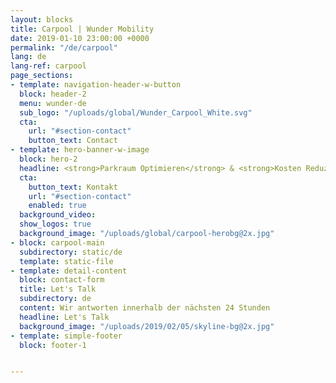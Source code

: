 ```yaml
---
layout: blocks
title: Carpool | Wunder Mobility
date: 2019-01-10 23:00:00 +0000
permalink: "/de/carpool"
lang: de
lang-ref: carpool
page_sections:
- template: navigation-header-w-button
  block: header-2
  menu: wunder-de
  sub_logo: "/uploads/global/Wunder_Carpool_White.svg"
  cta:
    url: "#section-contact"
    button_text: Contact
- template: hero-banner-w-image
  block: hero-2
  headline: <strong>Parkraum Optimieren</strong> & <strong>Kosten Reduzieren</strong> mit Carpooling
  cta:
    button_text: Kontakt
    url: "#section-contact"
    enabled: true
  background_video:
  show_logos: true
  background_image: "/uploads/global/carpool-herobg@2x.jpg"
- block: carpool-main
  subdirectory: static/de
  template: static-file
- template: detail-content
  block: contact-form
  title: Let's Talk
  subdirectory: de
  content: Wir antworten innerhalb der nächsten 24 Stunden
  headline: Let's Talk
  background_image: "/uploads/2019/02/05/skyline-bg@2x.jpg"
- template: simple-footer
  block: footer-1


---
```

